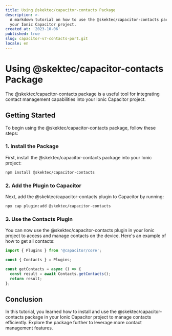 ```yaml
---
title: Using @skektec/capacitor-contacts Package
description: >-
  A markdown tutorial on how to use the @skektec/capacitor-contacts package in
  your Ionic Capacitor project.
created_at: '2023-10-06'
published: true
slug: capacitor-v7-contacts-port.git
locale: en
---
```


# Using @skektec/capacitor-contacts Package

The @skektec/capacitor-contacts package is a useful tool for integrating contact management capabilities into your Ionic Capacitor project.

## Getting Started

To begin using the @skektec/capacitor-contacts package, follow these steps:

### 1. Install the Package

First, install the @skektec/capacitor-contacts package into your Ionic project:
```bash
npm install @skektec/capacitor-contacts
```

### 2. Add the Plugin to Capacitor

Next, add the @skektec/capacitor-contacts plugin to Capacitor by running:
```bash
npx cap plugin:add @skektec/capacitor-contacts
```

### 3. Use the Contacts Plugin

You can now use the @skektec/capacitor-contacts plugin in your Ionic project to access and manage contacts on the device. Here's an example of how to get all contacts:
```typescript
import { Plugins } from '@capacitor/core';

const { Contacts } = Plugins;

const getContacts = async () => {
  const result = await Contacts.getContacts();
  return result;
};
```

## Conclusion

In this tutorial, you learned how to install and use the @skektec/capacitor-contacts package in your Ionic Capacitor project to manage contacts efficiently. Explore the package further to leverage more contact management features.
```
